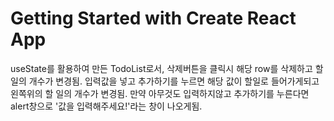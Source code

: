 # Getting Started with Create React App

useState를 활용하여 만든 TodoList로서, 삭제버튼을 클릭시 해당 row를 삭제하고 할 일의 개수가 변경됨.
입력값을 넣고 추가하기를 누르면 해당 값이 할일로 들어가게되고 왼쪽위의 할 일의 개수가 변경됨.
만약 아무것도 입력하지않고 추가하기를 누른다면 alert창으로 '값을 입력해주세요!'라는 창이 나오게됨.

